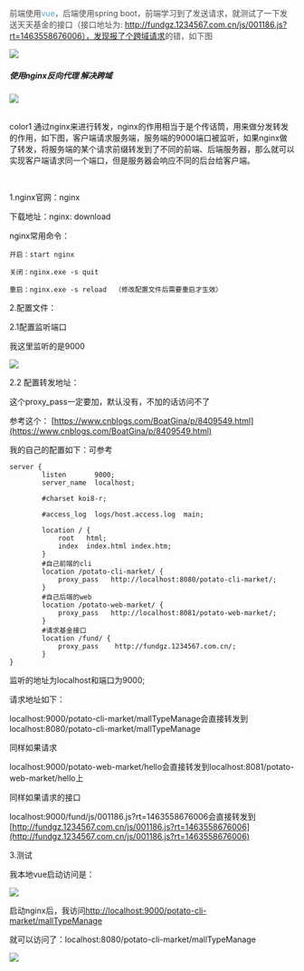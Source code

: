 <font style="color:rgb(77, 77, 77);">前端使用</font><font style="color:rgb(78, 161, 219);">vue</font><font style="color:rgb(77, 77, 77);">，后端使用spring boot，前端学习到了发送请求，就测试了一下发送天天基金的接口（接口地址为: http://fundgz.1234567.com.cn/js/001186.js?rt=1463558676006），发现报了个</font>[跨域请求](https://so.csdn.net/so/search?q=%E8%B7%A8%E5%9F%9F%E8%AF%B7%E6%B1%82&spm=1001.2101.3001.7020)<font style="color:rgb(77, 77, 77);">的错，如下图</font>

<font style="color:rgb(77, 77, 77);"></font>

![](https://cdn.nlark.com/yuque/0/2024/png/207857/1726651130107-3358c216-5c17-4894-836c-b0f1f86694ed.png)



##### 使用nginx反向代理 解决跨域


![](https://cdn.nlark.com/yuque/0/2024/png/207857/1726651188231-8a64e695-9cd2-41e9-b08b-122d8562a3e1.png)



<br/>color1
通过nginx来进行转发，nginx的作用相当于是个传话筒，用来做分发转发的作用，如下图，客户端请求服务端，服务端的9000端口被监听，如果nginx做了转发，将服务端的某个请求前缀转发到了不同的前端、后端服务器，那么就可以实现客户端请求同一个端口，但是服务器会响应不同的后台给客户端。

<br/>

 

1.nginx官网：nginx

下载地址：nginx: download

nginx常用命令：

```nginx
开启：start nginx

关闭：nginx.exe -s quit

重启：nginx.exe -s reload  （修改配置文件后需要重启才生效）
```

 



2.配置文件：

2.1配置监听端口

我这里监听的是9000

![](https://cdn.nlark.com/yuque/0/2024/png/207857/1726651306334-4c0aee9f-76ef-48b2-b449-c641829aea3b.png)

2.2 配置转发地址：

这个proxy_pass一定要加，默认没有，不加的话访问不了

参考这个： [https://www.cnblogs.com/BoatGina/p/8409549.html](https://www.cnblogs.com/BoatGina/p/8409549.html)

我的自己的配置如下：可参考

```nginx
server {
        listen       9000;
        server_name  localhost;
 
        #charset koi8-r;
 
        #access_log  logs/host.access.log  main;
 
        location / {
            root   html;
            index  index.html index.htm;
        }
        #自己前端的cli
		location /potato-cli-market/ {
			proxy_pass   http://localhost:8080/potato-cli-market/;
		}
        #自己后端的web
		location /potato-web-market/ {
			proxy_pass   http://localhost:8081/potato-web-market/;
		}
        #请求基金接口
		location /fund/ {
			proxy_pass    http://fundgz.1234567.com.cn/;
		}
}
```

监听的地址为localhost和端口为9000;

请求地址如下：

localhost:9000/potato-cli-market/mallTypeManage会直接转发到localhost:8080/potato-cli-market/mallTypeManage

同样如果请求

localhost:9000/potato-web-market/hello会直接转发到localhost:8081/potato-web-market/hello上

同样如果请求的接口

localhost:9000/fund/js/001186.js?rt=1463558676006会直接转发到 [http://fundgz.1234567.com.cn/js/001186.js?rt=1463558676006](http://fundgz.1234567.com.cn/js/001186.js?rt=1463558676006)



3.测试

我本地vue启动访问是：

![](https://cdn.nlark.com/yuque/0/2024/png/207857/1726651409645-13b95344-279e-46d1-b37c-f06f6aa18bf0.png)

启动nginx后，我访问[http://localhost:9000/potato-cli-market/mallTypeManage](http://localhost:9000/potato-cli-market/mallTypeManage)

就可以访问了：localhost:8080/potato-cli-market/mallTypeManage

![](https://cdn.nlark.com/yuque/0/2024/png/207857/1726651426281-ecb67fee-a564-4df8-919d-b92b952fd571.png)

  

 



 

